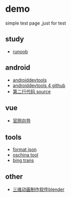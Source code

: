 demo
====

simple test page ,just for test
## study
- [runoob](https://www.runoob.com/)
## android
- [androiddevtools](https://www.androiddevtools.cn/)
- [androiddevtools 4 github](https://github.com/inferjay/AndroidDevTools/)
- [第二行代码 source](https://github.com/guolindev/booksource)



## vue

- [官网向导](<https://cn.vuejs.org/v2/guide/>)



## tools

- [format json](https://www.json.cn/)
- [oschina tool](http://tool.oschina.net/)
- [bing trans](https://cn.bing.com/translator/?h_text=msn_ctxt&setlang=zh-cn)

## other
- [三维动画制作软件blender](https://www.blendercn.org/)

